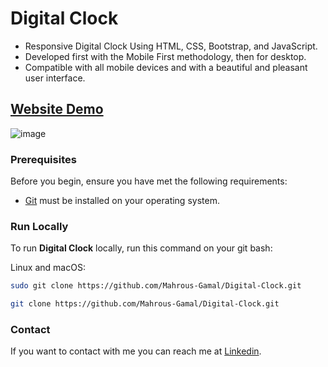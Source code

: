# Digital Clock
- Responsive Digital Clock Using HTML, CSS, Bootstrap, and JavaScript.
- Developed first with the Mobile First methodology, then for desktop.
- Compatible with all mobile devices and with a beautiful and pleasant user interface.

## [Website Demo](https://mahrous-gamal.github.io/Digital-Clock/)

![image](https://github.com/Mahrous-Gamal/Digital-Clock/assets/105131896/f7bda7f6-b7af-431c-854d-ea25b5273234)


### Prerequisites

Before you begin, ensure you have met the following requirements:

* [Git](https://git-scm.com/downloads "Download Git") must be installed on your operating system.

### Run Locally

To run **Digital Clock** locally, run this command on your git bash:

Linux and macOS:

```bash
sudo git clone https://github.com/Mahrous-Gamal/Digital-Clock.git
```

```bash
git clone https://github.com/Mahrous-Gamal/Digital-Clock.git
```

### Contact

If you want to contact with me you can reach me at [Linkedin](https://www.linkedin.com/in/mahrous-gamal-044693218/).

